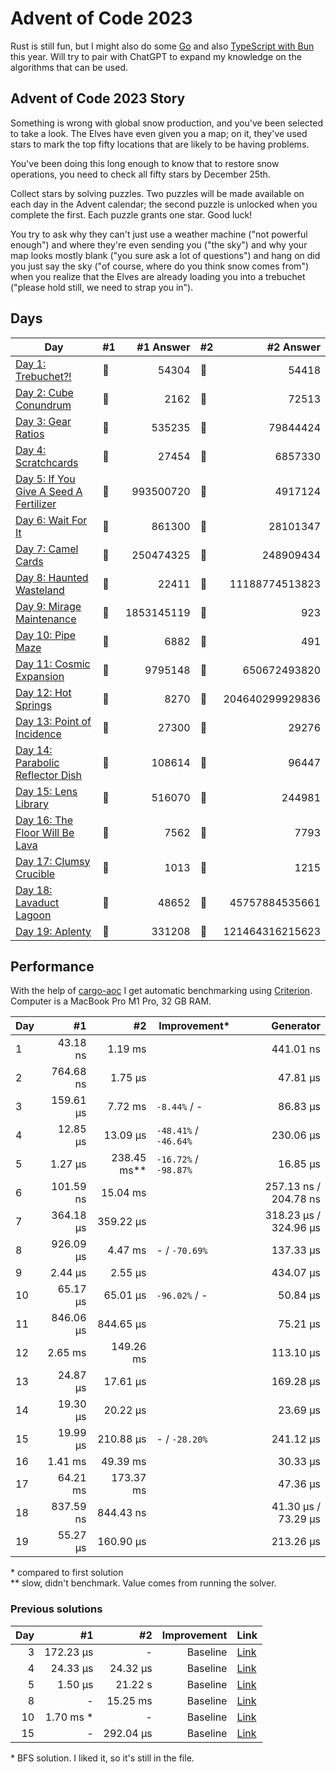 # Advent of Code 2023

Rust is still fun, but I might also do some [Go](https://github.com/believer/advent-of-code/tree/master/go/2023) and also [TypeScript with Bun](https://github.com/believer/advent-of-code/tree/master/typescript/2023) this year. Will try to pair with ChatGPT to expand my knowledge on the algorithms that can be used.

## Advent of Code 2023 Story

Something is wrong with global snow production, and you've been selected to take a look. The Elves have even given you a map; on it, they've used stars to mark the top fifty locations that are likely to be having problems.

You've been doing this long enough to know that to restore snow operations, you need to check all fifty stars by December 25th.

Collect stars by solving puzzles. Two puzzles will be made available on each day in the Advent calendar; the second puzzle is unlocked when you complete the first. Each puzzle grants one star. Good luck!

You try to ask why they can't just use a weather machine ("not powerful enough") and where they're even sending you ("the sky") and why your map looks mostly blank ("you sure ask a lot of questions") and hang on did you just say the sky ("of course, where do you think snow comes from") when you realize that the Elves are already loading you into a trebuchet ("please hold still, we need to strap you in").

## Days

| Day                                                                                                                      | #1  |  #1 Answer | #2  |       #2 Answer |
| ------------------------------------------------------------------------------------------------------------------------ | --- | ---------: | --- | --------------: |
| [Day 1: Trebuchet?!](https://github.com/believer/advent-of-code/blob/master/rust/2023/src/day_01.rs)                     | 🌟  |      54304 | 🌟  |           54418 |
| [Day 2: Cube Conundrum](https://github.com/believer/advent-of-code/blob/master/rust/2023/src/day_02.rs)                  | 🌟  |       2162 | 🌟  |           72513 |
| [Day 3: Gear Ratios](https://github.com/believer/advent-of-code/blob/master/rust/2023/src/day_03.rs)                     | 🌟  |     535235 | 🌟  |        79844424 |
| [Day 4: Scratchcards](https://github.com/believer/advent-of-code/blob/master/rust/2023/src/day_04.rs)                    | 🌟  |      27454 | 🌟  |         6857330 |
| [Day 5: If You Give A Seed A Fertilizer](https://github.com/believer/advent-of-code/blob/master/rust/2023/src/day_05.rs) | 🌟  |  993500720 | 🌟  |         4917124 |
| [Day 6: Wait For It](https://github.com/believer/advent-of-code/blob/master/rust/2023/src/day_06.rs)                     | 🌟  |     861300 | 🌟  |        28101347 |
| [Day 7: Camel Cards](https://github.com/believer/advent-of-code/blob/master/rust/2023/src/day_07.rs)                     | 🌟  |  250474325 | 🌟  |       248909434 |
| [Day 8: Haunted Wasteland](https://github.com/believer/advent-of-code/blob/master/rust/2023/src/day_08.rs)               | 🌟  |      22411 | 🌟  |  11188774513823 |
| [Day 9: Mirage Maintenance](https://github.com/believer/advent-of-code/blob/master/rust/2023/src/day_09.rs)              | 🌟  | 1853145119 | 🌟  |             923 |
| [Day 10: Pipe Maze](https://github.com/believer/advent-of-code/blob/master/rust/2023/src/day_10.rs)                      | 🌟  |       6882 | 🌟  |             491 |
| [Day 11: Cosmic Expansion](https://github.com/believer/advent-of-code/blob/master/rust/2023/src/day_11.rs)               | 🌟  |    9795148 | 🌟  |    650672493820 |
| [Day 12: Hot Springs](https://github.com/believer/advent-of-code/blob/master/rust/2023/src/day_12.rs)                    | 🌟  |       8270 | 🌟  | 204640299929836 |
| [Day 13: Point of Incidence](https://github.com/believer/advent-of-code/blob/master/rust/2023/src/day_13.rs)             | 🌟  |      27300 | 🌟  |           29276 |
| [Day 14: Parabolic Reflector Dish](https://github.com/believer/advent-of-code/blob/master/rust/2023/src/day_14.rs)       | 🌟  |     108614 | 🌟  |           96447 |
| [Day 15: Lens Library](https://github.com/believer/advent-of-code/blob/master/rust/2023/src/day_15.rs)                   | 🌟  |     516070 | 🌟  |          244981 |
| [Day 16: The Floor Will Be Lava](https://github.com/believer/advent-of-code/blob/master/rust/2023/src/day_16.rs)         | 🌟  |       7562 | 🌟  |            7793 |
| [Day 17: Clumsy Crucible](https://github.com/believer/advent-of-code/blob/master/rust/2023/src/day_17.rs)                | 🌟  |       1013 | 🌟  |            1215 |
| [Day 18: Lavaduct Lagoon](https://github.com/believer/advent-of-code/blob/master/rust/2023/src/day_18.rs)                | 🌟  |      48652 | 🌟  |  45757884535661 |
| [Day 19: Aplenty](https://github.com/believer/advent-of-code/blob/master/rust/2023/src/day_19.rs)                        | 🌟  |     331208 | 🌟  | 121464316215623 |

## Performance

With the help of [cargo-aoc](https://github.com/gobanos/cargo-aoc) I get automatic benchmarking using [Criterion](https://github.com/bheisler/criterion.rs). Computer is a MacBook Pro M1 Pro, 32 GB RAM.

| Day |        #1 |            #2 | Improvement\*         |             Generator |
| --- | --------: | ------------: | --------------------- | --------------------: |
| 1   |  43.18 ns |       1.19 ms |                       |             441.01 ns |
| 2   | 764.68 ns |       1.75 µs |                       |              47.81 µs |
| 3   | 159.61 µs |       7.72 ms | `-8.44%` / -          |              86.83 µs |
| 4   |  12.85 µs |      13.09 µs | `-48.41%` / `-46.64%` |             230.06 µs |
| 5   |   1.27 µs | 238.45 ms\*\* | `-16.72%` / `-98.87%` |              16.85 µs |
| 6   | 101.59 ns |      15.04 ms |                       | 257.13 ns / 204.78 ns |
| 7   | 364.18 µs |     359.22 µs |                       | 318.23 µs / 324.96 µs |
| 8   | 926.09 µs |       4.47 ms | - / `-70.69%`         |             137.33 µs |
| 9   |   2.44 µs |       2.55 µs |                       |             434.07 µs |
| 10  |  65.17 µs |      65.01 µs | `-96.02%` / -         |              50.84 µs |
| 11  | 846.06 µs |     844.65 µs |                       |              75.21 µs |
| 12  |   2.65 ms |     149.26 ms |                       |             113.10 µs |
| 13  |  24.87 µs |      17.61 µs |                       |             169.28 µs |
| 14  |  19.30 µs |      20.22 µs |                       |              23.69 µs |
| 15  |  19.99 µs |     210.88 µs | - / `-28.20%`         |             241.12 µs |
| 16  |   1.41 ms |      49.39 ms |                       |              30.33 µs |
| 17  |  64.21 ms |     173.37 ms |                       |              47.36 µs |
| 18  | 837.59 ns |     844.43 ns |                       |   41.30 µs / 73.29 µs |
| 19  |  55.27 µs |     160.90 µs |                       |             213.26 µs |

\* compared to first solution<br/>
\*\* slow, didn't benchmark. Value comes from running the solver.

### Previous solutions

| Day |         #1 |        #2 | Improvement | Link                                                                                                                     |
| --: | ---------: | --------: | ----------: | ------------------------------------------------------------------------------------------------------------------------ |
|   3 |  172.23 µs |         - |    Baseline | [Link](https://github.com/believer/advent-of-code/blob/75a83e31024bbac99a0664f81fce4e13ec1e94af/rust/2023/src/day_03.rs) |
|   4 |   24.33 µs |  24.32 µs |    Baseline | [Link](https://github.com/believer/advent-of-code/blob/c970c6322d3904048bcf3f30b1052e2916476d73/rust/2023/src/day_04.rs) |
|   5 |    1.50 µs |   21.22 s |    Baseline | [Link](https://github.com/believer/advent-of-code/blob/39b0904c4921f4ae79963a6df49bb3502ef6b3be/rust/2023/src/day_05.rs) |
|   8 |          - |  15.25 ms |    Baseline | [Link](https://github.com/believer/advent-of-code/blob/912d70c6e04ffd97f766c79b90764c105fe2f6ce/rust/2023/src/day_08.rs) |
|  10 | 1.70 ms \* |         - |    Baseline | [Link](https://github.com/believer/advent-of-code/blob/ebbbbb8cb26e0fa4858cc48cf1a00304b4eee3a7/rust/2023/src/day_10.rs) |
|  15 |          - | 292.04 µs |    Baseline | [Link](https://github.com/believer/advent-of-code/blob/5040f0fb6d9888b4a4d28f976e44ed077e0337b2/rust/2023/src/day_15.rs) |

\* BFS solution. I liked it, so it's still in the file.
